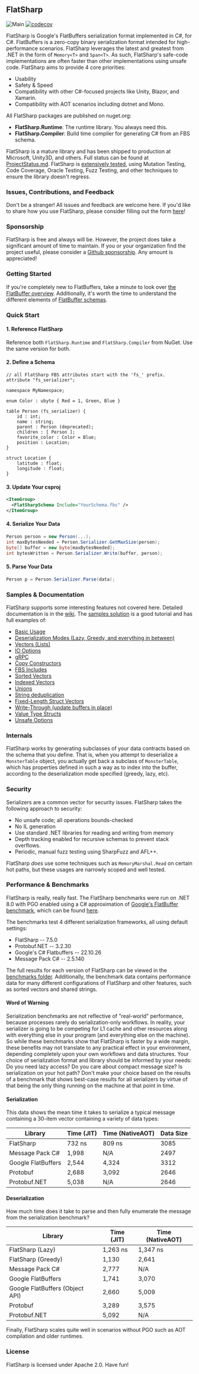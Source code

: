 ## FlatSharp
![Main](https://github.com/jamescourtney/FlatSharp/actions/workflows/dotnet.yml/badge.svg?branch=main)
[![codecov](https://codecov.io/gh/jamescourtney/FlatSharp/branch/main/graph/badge.svg?token=6EUECHZGT4)](https://codecov.io/gh/jamescourtney/FlatSharp)

FlatSharp is Google's FlatBuffers serialization format implemented in C#, for C#. FlatBuffers is a zero-copy binary serialization format intended for high-performance scenarios. 
FlatSharp leverages the latest and greatest from .NET in the form of `Memory<T>` and `Span<T>`.
As such, FlatSharp's safe-code implementations are often faster than other implementations using unsafe code. FlatSharp aims to provide 4 core priorities:

- Usability
- Safety & Speed
- Compatibility with other C#-focused projects like Unity, Blazor, and Xamarin.
- Compatibility with AOT scenarios including dotnet and Mono.

All FlatSharp packages are published on nuget.org:
- **FlatSharp.Runtime**: The runtime library. You always need this.
- **FlatSharp.Compiler**: Build time compiler for generating C# from an FBS schema.

FlatSharp is a mature library and has been shipped to production at Microsoft, Unity3D, and others. Full status can be found at [ProjectStatus.md](ProjectStatus.md). FlatSharp is [extensively tested](https://github.com/jamescourtney/FlatSharp/wiki/Testing), using Mutation Testing, Code Coverage, Oracle Testing, Fuzz Testing, and other techniques to ensure the library doesn't regress.

### Issues, Contributions, and Feedback
Don't be a stranger! All issues and feedback are welcome here. If you'd like to share how you use FlatSharp, please consider filling out the form [here](https://forms.office.com/r/sHkumrr6sK)!

### Sponsorship
FlatSharp is free and always will be. However, the project does take a significant amount of time to maintain. If you or your organization find the project useful, please consider a [Github sponsorship](https://github.com/sponsors/jamescourtney). Any amount is appreciated!

### Getting Started
If you're completely new to FlatBuffers, take a minute to look over [the FlatBuffer overview](https://google.github.io/flatbuffers/index.html#flatbuffers_overview). Additionally, it's worth the time to understand the different elements of [FlatBuffer schemas](https://google.github.io/flatbuffers/flatbuffers_guide_writing_schema.html).

### Quick Start

#### 1. Reference FlatSharp
Reference both `FlatSharp.Runtime` and `FlatSharp.Compiler` from NuGet. Use the same version for both.

#### 2. Define a Schema

```idl
// all FlatSharp FBS attributes start with the 'fs_' prefix.
attribute "fs_serializer";

namespace MyNamespace;

enum Color : ubyte { Red = 1, Green, Blue }

table Person (fs_serializer) {
    id : int;
    name : string;
    parent : Person (deprecated);
    children : [ Person ];
    favorite_color : Color = Blue;
    position : Location;
}

struct Location {
    latitude : float;
    longitude : float;
}
```

#### 3. Update Your csproj
```xml
<ItemGroup>
  <FlatSharpSchema Include="YourSchema.fbs" />
</ItemGroup>
```

#### 4. Serialize Your Data
```c#
Person person = new Person(...);
int maxBytesNeeded = Person.Serializer.GetMaxSize(person);
byte[] buffer = new byte[maxBytesNeeded];
int bytesWritten = Person.Serializer.Write(buffer, person);
```

#### 5. Parse Your Data

```c#
Person p = Person.Serializer.Parse(data);
```

### Samples & Documentation
FlatSharp supports some interesting features not covered here. Detailed documentation is in the [wiki](https://github.com/jamescourtney/FlatSharp/wiki). The [samples solution](samples/) is a good tutorial and has full examples of:
- [Basic Usage](samples/Example00-Basics/)
- [Deserialization Modes (Lazy, Greedy, and everything in between)](samples/Example01-DeserializationModes/)
- [Vectors (Lists)](samples/Example02-Vectors/)
- [IO Options](samples/Example03-IOOptions/)
- [gRPC](samples/Example04-gRPC/)
- [Copy Constructors](samples/Example05-CopyConstructors/)
- [FBS Includes](samples/Example06-Includes/)
- [Sorted Vectors](samples/Example07-SortedVectors/)
- [Indexed Vectors](samples/Example08-IndexedVectors/)
- [Unions](samples/Example09-Unions/)
- [String deduplication](samples/Example10-SharedStrings/)
- [Fixed-Length Struct Vectors](samples/Example11-StructVectors/)
- [Write-Through (update buffers in place)](samples/Example12-WriteThrough/)
- [Value Type Structs](samples/Example13-ValueStructs/)
- [Unsafe Options](samples/Example14-UnsafeOptions/)

### Internals
FlatSharp works by generating subclasses of your data contracts based on the schema that you define. 
That is, when you attempt to deserialize a `MonsterTable` object, you actually get back a subclass of `MonsterTable`, 
which has properties defined in such a way as to index into the buffer, according to the deserialization mode specified (greedy, lazy, etc).

### Security
Serializers are a common vector for security issues. FlatSharp takes the following approach to security:
- No unsafe code; all operations bounds-checked
- No IL generation
- Use standard .NET libraries for reading and writing from memory
- Depth tracking enabled for recursive schemas to prevent stack overflows.
- Periodic, manual fuzz testing using SharpFuzz and AFL++.

FlatSharp *does* use some techniques such as `MemoryMarshal.Read` on certain hot paths, but these usages are narrowly scoped and well tested.

### Performance & Benchmarks
FlatSharp is really, really fast. The FlatSharp benchmarks were run on .NET 8.0 with PGO enabled using a C# approximation of [Google's FlatBuffer benchmark](https://github.com/google/flatbuffers/tree/benchmarks/benchmarks/cpp/FB), which can be found [here](src/Benchmark).

The benchmarks test 4 different serialization frameworks, all using default settings:
- FlatSharp -- 7.5.0
- Protobuf.NET -- 3.2.30
- Google's C# Flatbuffers -- 22.10.26
- Message Pack C# -- 2.5.140

The full results for each version of FlatSharp can be viewed in the [benchmarks folder](benchmarks). Additionally, the benchmark data contains performance data for many different configurations of FlatSharp and other features, such as sorted vectors and shared strings.

#### Word of Warning
Serialization benchmarks are not reflective of "real-world" performance, because processes rarely do serialization-only workflows. In reality, your serializer is going to be competing for L1 cache and other resources along with everything else in your program (and everything else on the machine). So while these benchmarks show that FlatSharp is faster by a wide margin, these benefits may not translate to any practical effect in your environment, depending completely upon your own workflows and data structures. Your choice of serialization format and library should be informed by your needs: Do you need lazy access? Do you care about compact message size? Is serialization on your hot path? Don't make your choice based on the results of a benchmark that shows best-case results for all serializers by virtue of that being the only thing running on the machine at that point in time.

#### Serialization
This data shows the mean time it takes to serialize a typical message containing a 30-item vector containing a variety of data types:

| Library            | Time (JIT) | Time (NativeAOT) | Data Size |
|--------------------|------------|------------------|-----------|
| FlatSharp          |     732 ns |           809 ns |      3085 |
| Message Pack C#    |      1,998 |              N/A |      2497 |
| Google FlatBuffers |      2,544 |            4,324 |      3312 |
| Protobuf           |      2,688 |            3,092 |      2646 |
| Protobuf.NET       |      5,038 |              N/A |      2646 |

#### Deserialization
How much time does it take to parse and then fully enumerate the message from the serialization benchmark?

| Library                         | Time (JIT) | Time (NativeAOT) |
|---------------------------------|------------|------------------|
| FlatSharp (Lazy)                |   1,263 ns |         1,347 ns |
| FlatSharp (Greedy)              |      1,130 |            2,641 |
| Message Pack C#                 |      2,777 |              N/A |
| Google FlatBuffers              |      1,741 |            3,070 |
| Google FlatBuffers (Object API) |      2,660 |            5,009 |
| Protobuf                        |      3,289 |            3,575 |
| Protobuf.NET                    |      5,092 |              N/A |

Finally, FlatSharp scales quite well in scenarios without PGO such as AOT compilation and older runtimes.

### License
FlatSharp is licensed under Apache 2.0. Have fun!

